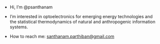 - Hi, I’m @psanthanam

- I’m interested in optoelectronics for emerging energy technologies and the statistical thermodynamics of natural and anthropogenic information systems.

- How to reach me: santhanam.parthiban@gmail.com  

<!---
psanthanam/psanthanam is a ✨ special ✨ repository because its `README.md` (this file) appears on your GitHub profile.
You can click the Preview link to take a look at your changes.
--->
